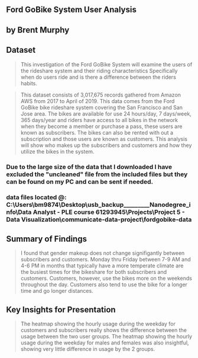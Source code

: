 ## Ford GoBike System User Analysis
## by Brent Murphy

## Dataset

> This investigation of the Ford GoBike System will examine the users of the rideshare system and their riding characteristics Specifically when do users ride and is there a difference between the riders habits. 

> This dataset consists of 3,017,675 records gathered from Amazon AWS from 2017 to April of 2019. This data comes from the Ford GoBike bike rideshare system covering the San Francisco and San Jose area. The bikes are available for use 24 hours/day, 7 days/week, 365 days/year and riders have access to all bikes in the network when they become a member or purchase a pass, these users are known as subscribers. The bikes can also be rented with out a subscription and those users are known as customers. This analysis will show who makes up the subscribers and customers and how they utilize the bikes in the system.

### Due to the large size of the data that I downloaded I have excluded the "uncleaned" file from the included files but they can be found on my PC and can be sent if needed.

### data files located @: C:\Users\bm9874\Desktop\usb_backup\_________Nanodegree_info\Data Analyst - PLE course 61293945\Projects\Project 5 - Data Visualization\communicate-data-project\fordgobike-data


## Summary of Findings

> I found that gender makeup does not change signifigantly between subscribers and customers. Monday thru Friday between 7-9 AM and 4-6 PM in months that typically have a more temperate climate are the busiest times for the bikeshare for both subscribers and customers. Customers, however, use the bikes more on the weekends throughout the day. Customers also tend to use the bike for a longer time and go longer distances.


## Key Insights for Presentation

> The heatmap showing the hourly usage during the weekday for customers and subscribers really shows the difference between the usage between the two user groups. The heatmap showing the hourly usage during the weekday for males and females was also insightful, showing very little difference in usage by the 2 groups.
